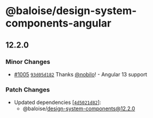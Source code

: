 # @baloise/design-system-components-angular

## 12.2.0

### Minor Changes

- [#1005](https://github.com/baloise-incubator/design-system/pull/1005) [`93d05d182`](https://github.com/baloise-incubator/design-system/commit/93d05d182b83c4774c3731e929b88bd8ec899787) Thanks [@nobilo](https://github.com/nobilo)! - Angular 13 support

### Patch Changes

- Updated dependencies [[`4d5021d82`](https://github.com/baloise-incubator/design-system/commit/4d5021d82549ee336b964e05720fd08fefc55c8f)]:
  - @baloise/design-system-components@12.2.0
